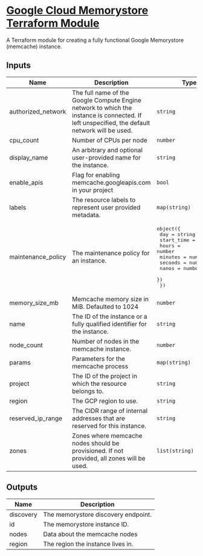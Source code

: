 # [Google Cloud Memorystore Terraform Module](https://registry.terraform.io/modules/terraform-google-modules/memorystore/google/)

A Terraform module for creating a fully functional Google Memorystore (memcache) instance.

<!-- BEGINNING OF PRE-COMMIT-TERRAFORM DOCS HOOK -->
## Inputs

| Name | Description | Type | Default | Required |
|------|-------------|------|---------|:--------:|
| authorized\_network | The full name of the Google Compute Engine network to which the instance is connected. If left unspecified, the default network will be used. | `string` | `null` | no |
| cpu\_count | Number of CPUs per node | `number` | `1` | no |
| display\_name | An arbitrary and optional user-provided name for the instance. | `string` | `null` | no |
| enable\_apis | Flag for enabling memcache.googleapis.com in your project | `bool` | `true` | no |
| labels | The resource labels to represent user provided metadata. | `map(string)` | `{}` | no |
| maintenance\_policy | The maintenance policy for an instance. | <pre>object({<br>    day = string<br>    start_time = object({<br>      hours   = number<br>      minutes = number<br>      seconds = number<br>      nanos   = number<br>    })<br>  })</pre> | `null` | no |
| memory\_size\_mb | Memcache memory size in MiB. Defaulted to 1024 | `number` | `1024` | no |
| name | The ID of the instance or a fully qualified identifier for the instance. | `string` | n/a | yes |
| node\_count | Number of nodes in the memcache instance. | `number` | `1` | no |
| params | Parameters for the memcache process | `map(string)` | `null` | no |
| project | The ID of the project in which the resource belongs to. | `string` | n/a | yes |
| region | The GCP region to use. | `string` | n/a | yes |
| reserved\_ip\_range | The CIDR range of internal addresses that are reserved for this instance. | `string` | `null` | no |
| zones | Zones where memcache nodes should be provisioned. If not provided, all zones will be used. | `list(string)` | `null` | no |

## Outputs

| Name | Description |
|------|-------------|
| discovery | The memorystore discovery endpoint. |
| id | The memorystore instance ID. |
| nodes | Data about the memcache nodes |
| region | The region the instance lives in. |

<!-- END OF PRE-COMMIT-TERRAFORM DOCS HOOK -->
